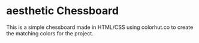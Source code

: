 # aesthetic Chessboard
This is  a simple chessboard made in HTML/CSS using colorhut.co to create the matching colors for the project. 
